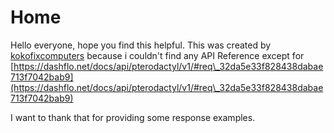 # Home

Hello everyone, hope you find this helpful. This was created by [kokofixcomputers](https://app.gitbook.com/u/BgsBCzuBdaeGoW8kGi74UMtqwrZ2 "mention") because i couldn't find any API Reference except for [https://dashflo.net/docs/api/pterodactyl/v1/#req\_32da5e33f828438dabae713f7042bab9](https://dashflo.net/docs/api/pterodactyl/v1/#req\_32da5e33f828438dabae713f7042bab9)

I want to thank that for providing some response examples.
